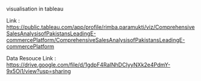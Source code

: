 visualisation in tableau

Link : https://public.tableau.com/app/profile/rimba.paramukti/viz/ComprehensiveSalesAnalysisofPakistansLeadingE-commercePlatform/ComprehensiveSalesAnalysisofPakistansLeadingE-commercePlatform

Data Resouce
Link : https://drive.google.com/file/d/1gdpF4RaINhDCIyyNXk2e4PdmY-9x5Oi1/view?usp=sharing
